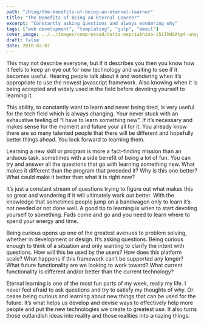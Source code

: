 ```yaml
---
path: "/blog/the-benefits-of-being-an-eternal-learner"
title: "The Benefits of Being an Eternal Learner"
excerpt: "Constantly asking questions and always wondering why"
tags: ["web development", "templating", "gulp", "email"]
cover_image: ../../images/compressed/daria-nepriakhina-i5iIhHSAtp4-unsplash.jpg
draft: false
date: 2018-02-07
---
```


This may not describe everyone, but if it describes you then you know how it feels to keep an eye out for new technology and waiting to see if it becomes useful. Hearing people talk about it and wondering when it’s appropriate to use the newest javascript framework. Also knowing when it is being accepted and widely used in the field before devoting yourself to learning it.

This ability, to constantly want to learn and never being tired, is very useful for the tech field which is always changing. Your never stuck with an exhaustive feeling of “I have to learn something new”. If it’s necessary and makes sense for the moment and future your all for it. You already know there are so many talented people that there will be different and hopefully better things ahead. You look forward to learning them.

Learning a new skill or program is more a fact-finding mission than an arduous task. sometimes with a side benefit of being a lot of fun. You can try and answer all the questions that go with learning something new. What makes it different than the program that preceded it? Why is this one better? What could make it better than what it is right now?

It’s just a constant stream of questions trying to figure out what makes this so great and wondering if it will ultimately work out better. With the knowledge that sometimes people jump on a bandwagon only to learn it’s not needed or not done well. A good tip to learning is when to start devoting yourself to something. Fads come and go and you need to learn where to spend your energy and time.

Being curious opens up one of the greatest avenues to problem solving, whether in development or design. It’s asking questions. Being curious enough to think of a situation and only wanting to clarify the intent with questions. How will this be used by the users? How does this platform scale? What happens if this framework can’t be supported any longer? What future functionality are we looking to work toward? What current functionality is different and/or better than the current technology?

Eternal learning is one of the most fun parts of my week, really my life. I never feel afraid to ask questions and try to satisfy my thoughts of why. Or cease being curious and learning about new things that can be used for the future. It’s what helps us develop and devise ways to effectively help more people and put the new technologies we create to greatest use. It also turns those outlandish ideas into reality and those realities into amazing things.
